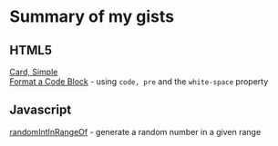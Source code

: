 # Summary of my gists

## HTML5
[Card, Simple](https://gist.github.com/janegca/d0d0597ff097d41fd1cd6d38f3b64f70)  
[Format a Code Block](https://gist.github.com/janegca/9e2cbbe8b6cd248cf5b8aaaee21cd2b2) - using `code, pre` and the `white-space` property

## Javascript
[randomIntInRangeOf](https://gist.github.com/janegca/a20a57745432893b8801d1cf16cf126b) - generate a random number in a given range
